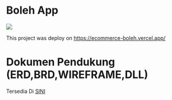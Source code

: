# Boleh App
<img src="https://i.ibb.co/59MJgsH/logo2.png"/>

This project was deploy on https://ecommerce-boleh.vercel.app/

# Dokumen Pendukung (ERD,BRD,WIREFRAME,DLL)
Tersedia Di [SINI](https://whimsical.com/ecommerce-umkm-LhHxs68fPsgUUw7DYzWQhL)

